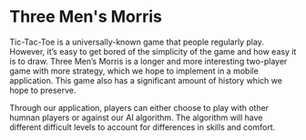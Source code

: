 # Three Men's Morris

Tic-Tac-Toe is a universally-known game that people regularly play. However, it’s easy to get bored of the simplicity of the game and how easy it is to draw. Three Men’s Morris is a longer and more interesting two-player game with more strategy, which we hope to implement in a mobile application. This game also has a significant amount of history which we hope to preserve.

Through our application, players can either choose to play with other humnan players or against our AI algorithm. The algorithm will have different difficult levels to account for differences in skills and comfort.
